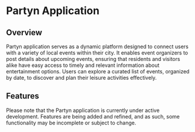 # Partyn Application
## Overview
Partyn application serves as a dynamic platform designed to connect users with a variety of local events within their city. It enables event organizers to post details about upcoming events, ensuring that residents and visitors alike have easy access to timely and relevant information about entertainment options. Users can explore a curated list of events, organized by date, to discover and plan their leisure activities effectively.

## Features
Please note that the Partyn application is currently under active development. Features are being added and refined, and as such, some functionality may be incomplete or subject to change.
